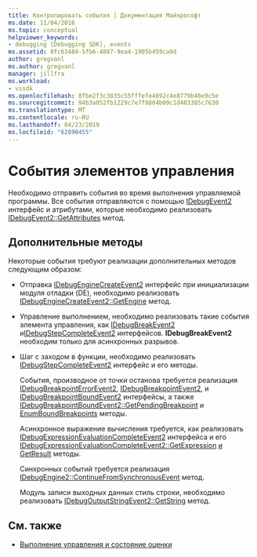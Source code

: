 ```yaml
---
title: Контролировать события | Документация Майкрософт
ms.date: 11/04/2016
ms.topic: conceptual
helpviewer_keywords:
- debugging [Debugging SDK], events
ms.assetid: 0fc63484-5fb6-4887-9ea4-1905b459ca9d
author: gregvanl
ms.author: gregvanl
manager: jillfra
ms.workload:
- vssdk
ms.openlocfilehash: 8fbe2f3c3835c55fffefe4692c4e8779b48e9c5e
ms.sourcegitcommit: 94b3a052fb1229c7e7f8804b09c1d403385c7630
ms.translationtype: MT
ms.contentlocale: ru-RU
ms.lasthandoff: 04/23/2019
ms.locfileid: "62890455"
---
```

# <a name="control-events"></a>События элементов управления
Необходимо отправить события во время выполнения управляемой программы. Все события отправляются с помощью [IDebugEvent2](../../extensibility/debugger/reference/idebugevent2.md) интерфейс и атрибутами, которые необходимо реализовать [IDebugEvent2::GetAttributes](../../extensibility/debugger/reference/idebugevent2-getattributes.md) метод.

## <a name="additional-methods"></a>Дополнительные методы
 Некоторые события требуют реализации дополнительных методов следующим образом:

- Отправка [IDebugEngineCreateEvent2](../../extensibility/debugger/reference/idebugenginecreateevent2.md) интерфейс при инициализации модуля отладки (DE), необходимо реализовать [IDebugEngineCreateEvent2::GetEngine](../../extensibility/debugger/reference/idebugenginecreateevent2-getengine.md) метод.

- Управление выполнением, необходимо реализовать такие события элемента управления, как [IDebugBreakEvent2](../../extensibility/debugger/reference/idebugbreakevent2.md) и[IDebugStepCompleteEvent2](../../extensibility/debugger/reference/idebugstepcompleteevent2.md) интерфейсов. **IDebugBreakEvent2** необходим только для асинхронных разрывов.

- Шаг с заходом в функции, необходимо реализовать [IDebugStepCompleteEvent2](../../extensibility/debugger/reference/idebugstepcompleteevent2.md) интерфейс и его методы.

  События, производное от точки останова требуется реализация [IDebugBreakpointErrorEvent2](../../extensibility/debugger/reference/idebugbreakpointerrorevent2.md), [IDebugBreakpointEvent2](../../extensibility/debugger/reference/idebugbreakpointevent2.md), и [IDebugBreakpointBoundEvent2](../../extensibility/debugger/reference/idebugbreakpointboundevent2.md) интерфейсы, а также [IDebugBreakpointBoundEvent2::GetPendingBreakpoint](../../extensibility/debugger/reference/idebugbreakpointboundevent2-getpendingbreakpoint.md) и [EnumBoundBreakpoints](../../extensibility/debugger/reference/idebugbreakpointboundevent2-enumboundbreakpoints.md) методы.

  Асинхронное выражение вычисления требуется, как реализовать [IDebugExpressionEvaluationCompleteEvent2](../../extensibility/debugger/reference/idebugexpressionevaluationcompleteevent2.md) интерфейса и его [IDebugExpressionEvaluationCompleteEvent2::GetExpression](../../extensibility/debugger/reference/idebugexpressionevaluationcompleteevent2-getexpression.md) [и GetResult](../../extensibility/debugger/reference/idebugexpressionevaluationcompleteevent2-getresult.md) методы.

  Синхронных событий требуется реализация [IDebugEngine2::ContinueFromSynchronousEvent](../../extensibility/debugger/reference/idebugengine2-continuefromsynchronousevent.md) метод.

  Модуль записи выходных данных стиль строки, необходимо реализовать [IDebugOutputStringEvent2::GetString](../../extensibility/debugger/reference/idebugoutputstringevent2-getstring.md) метод.

## <a name="see-also"></a>См. также
- [Выполнение управления и состояние оценки](../../extensibility/debugger/execution-control-and-state-evaluation.md)